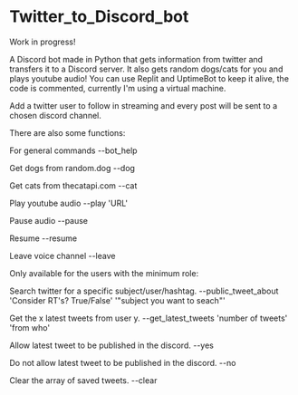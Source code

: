 # Twitter_to_Discord_bot
Work in progress!

A Discord bot made in Python that gets information from twitter and transfers it to a Discord server.
It also gets random dogs/cats for you and plays youtube audio!
You can use Replit and UptimeBot to keep it alive, the code is commented, currently I'm using a virtual machine.

Add a twitter user to follow in streaming and every post will be sent to a chosen discord channel.

There are also some functions:

For general commands
--bot_help

Get dogs from random.dog
--dog

Get cats from thecatapi.com
--cat

Play youtube audio 
--play 'URL'
  
Pause audio
--pause
  
Resume
--resume
  
Leave voice channel
--leave

Only available for the users with the minimum role:


Search twitter for a specific subject/user/hashtag. 
--public_tweet_about 'Consider RT's? True/False' '"subject you want to seach"'

Get the x latest tweets from user y. 
--get_latest_tweets 'number of tweets' 'from who'

Allow latest tweet to be published in the discord.
--yes

Do not allow latest tweet to be published in the discord.
--no

Clear the array of saved tweets.
--clear

